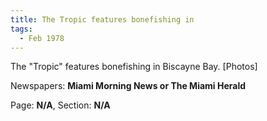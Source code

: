 ```yaml
---  
title: The Tropic features bonefishing in  
tags:  
  - Feb 1978  
---  
```

  
The "Tropic" features bonefishing in Biscayne Bay. [Photos]  
  
Newspapers: **Miami Morning News or The Miami Herald**  
  
Page: **N/A**, Section: **N/A** 
